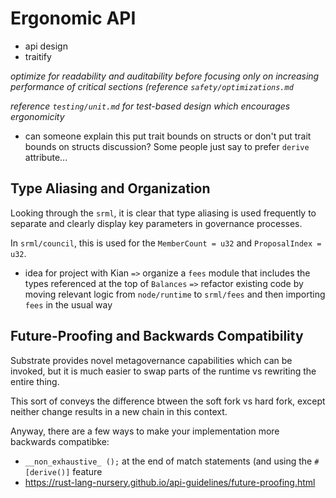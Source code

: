 # Ergonomic API

* api design
* traitify

*optimize for readability and auditability before focusing only on increasing performance of critical sections (reference `safety/optimizations.md`*

*reference `testing/unit.md` for test-based design which encourages ergonomicity*

* can someone explain this put trait bounds on structs or don't put trait bounds on structs discussion? Some people just say to prefer `derive` attribute...

## Type Aliasing and Organization

Looking through the `srml`, it is clear that type aliasing is used frequently to separate and clearly display key parameters in governance processes.

In `srml/council`, this is used for the `MemberCount = u32` and `ProposalIndex = u32`.

* idea for project with Kian `=>` organize a `fees` module that includes the types referenced at the top of `Balances` `=>` refactor existing code by moving relevant logic from `node/runtime` to `srml/fees` and then importing `fees` in the usual way

## Future-Proofing and Backwards Compatibility

Substrate provides novel metagovernance capabilities which can be invoked, but it is much easier to swap parts of the runtime vs rewriting the entire thing.

This sort of conveys the difference btween the soft fork vs hard fork, except neither change results in a new chain in this context. 

Anyway, there are a few ways to make your implementation more backwards compatibke:

* `__non_exhaustive_ ();` at the end of match statements (and using the `#[derive()]` feature
* https://rust-lang-nursery.github.io/api-guidelines/future-proofing.html